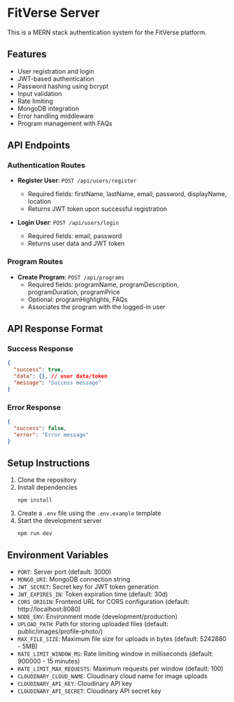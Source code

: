 # FitVerse Server

This is a MERN stack authentication system for the FitVerse platform.

## Features

- User registration and login
- JWT-based authentication
- Password hashing using bcrypt
- Input validation
- Rate limiting
- MongoDB integration
- Error handling middleware
- Program management with FAQs

## API Endpoints

### Authentication Routes

- **Register User**: `POST /api/users/register`

  - Required fields: firstName, lastName, email, password, displayName, location
  - Returns JWT token upon successful registration

- **Login User**: `POST /api/users/login`
  - Required fields: email, password
  - Returns user data and JWT token

### Program Routes

- **Create Program**: `POST /api/programs`
  - Required fields: programName, programDescription, programDuration, programPrice
  - Optional: programHighlights, FAQs
  - Associates the program with the logged-in user

## API Response Format

### Success Response

```json
{
  "success": true,
  "data": {}, // user data/token
  "message": "Success message"
}
```

### Error Response

```json
{
  "success": false,
  "error": "Error message"
}
```

## Setup Instructions

1. Clone the repository
2. Install dependencies
   ```
   npm install
   ```
3. Create a `.env` file using the `.env.example` template
4. Start the development server
   ```
   npm run dev
   ```

## Environment Variables

- `PORT`: Server port (default: 3000)
- `MONGO_URI`: MongoDB connection string
- `JWT_SECRET`: Secret key for JWT token generation
- `JWT_EXPIRES_IN`: Token expiration time (default: 30d)
- `CORS_ORIGIN`: Frontend URL for CORS configuration (default: http://localhost:8080)
- `NODE_ENV`: Environment mode (development/production)
- `UPLOAD_PATH`: Path for storing uploaded files (default: public/images/profile-photo/)
- `MAX_FILE_SIZE`: Maximum file size for uploads in bytes (default: 5242880 - 5MB)
- `RATE_LIMIT_WINDOW_MS`: Rate limiting window in milliseconds (default: 900000 - 15 minutes)
- `RATE_LIMIT_MAX_REQUESTS`: Maximum requests per window (default: 100)
- `CLOUDINARY_CLOUD_NAME`: Cloudinary cloud name for image uploads
- `CLOUDINARY_API_KEY`: Cloudinary API key
- `CLOUDINARY_API_SECRET`: Cloudinary API secret key
